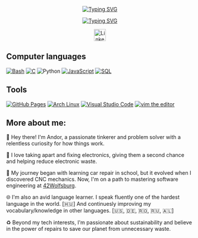 <p align='center'>
  <a href="https://git.io/typing-svg"><img src="http://readme-typing-svg.demolab.com?font=Fira+Code&weight=500&pause=5&center=true&vCenter=true&repeat=false&width=435&height=25&lines=Andor+Tam%C3%A1s" alt="Typing SVG" /></a>
</p>

<p align='center'>
  <a href="https://git.io/typing-svg"><img src="https://readme-typing-svg.demolab.com?font=Fira+Code&weight=500&height=25&size=22&pause=1000&center=true&vCenter=true&width=435&height=25&lines=I+%3C3+Programming;Lifelong+Learner;Positive+Mindset;It+Enthusiast;Technology+Passionate" alt="Typing SVG" /></a>
</p>

<p align="center">
  <a href="linkedin.com/in/andor-tamás-18467021b/ "><img width="32px" alt="Linkedin" title="Connect with me on Linkedin" src="https://i.imgur.com/QtuMZjB.png"/></a>
</p>

<summary><h2>Computer languages</h2></summary>
<p>
    <a href="https://www.gnu.org/software/bash/"><img alt="Bash" src="https://img.shields.io/badge/Bash-121011.svg?logo=gnu-bash&logoColor=white"></a>
    <a href="https://en.wikipedia.org/wiki/C_(programming_language)"><img alt="C" src="https://custom-icon-badges.demolab.com/badge/C-03599C.svg?logo=c-in-hexagon&logoColor=white"></a>
    <a herf="https://www.python.org/"><img alt="Python" src="https://img.shields.io/badge/Python-14354C.svg?logo=python&logoColor=white"></a>
    <a href="https://en.wikipedia.org/wiki/JavaScript"><img alt="JavaScript" src="https://img.shields.io/badge/JavaScript-F7DF1E.svg?logo=javascript&logoColor=black"></a>
    <a href="https://en.wikipedia.org/wiki/SQL"><img alt="SQL" src="https://custom-icon-badges.demolab.com/badge/SQL-025E8C.svg?logo=database&logoColor=white"></a>
</p>

<summary><h2>Tools</h2></summary>
<p>
    <a href="https://pages.github.com/"><img alt="GitHub Pages" src="https://img.shields.io/badge/GitHub%20Pages-327FC7.svg?logo=github&logoColor=white"></a>
    <a href="https://archlinux.org/"><img alt="Arch Linux" src="https://img.shields.io/badge/Arch%20Linux-1793D1.svg?logo=arch-linux&logoColor=white"></a>
    <a href="https://code.visualstudio.com/"><img alt="Visual Studio Code" src="https://img.shields.io/badge/Visual%20Studio%20Code-0078d7.svg?logo=visual-studio-code&logoColor=white"></a>
    <a href="https://www.vim.org/"><img alt="vim the editor" src="https://upload.wikimedia.org/wikipedia/commons/thumb/9/9f/Vimlogo.svg/25px-Vimlogo.svg.png"></a>
</p>

<summary><h2>More about me:</h2></summary>
<p>
  👋 Hey there! I'm Andor, a passionate tinkerer and problem solver with a relentless curiosity for how things work. 

  🔧 I love taking apart and fixing electronics, giving them a second chance and helping reduce electronic waste.

  🚗 My journey began with learning car repair in school, but it evolved when I discovered CNC mechanics. Now, I'm on a path to mastering software engineering at <a href="https://42wolfsburg.de/who-are-we/">42Wolfsburg</a>.

  🌐 I'm also an avid language learner. I speak fluently one of the hardest language in the world. [🇭🇺] And continuesly improving my vocabulary/knowledge in other languages. [🇺🇸, 🇩🇪, 🇷🇴, 🇷🇺, 🇦🇱]

  ♻️ Beyond my tech interests, I'm passionate about sustainability and believe in the power of repairs to save our planet from unnecessary waste.
</p>
